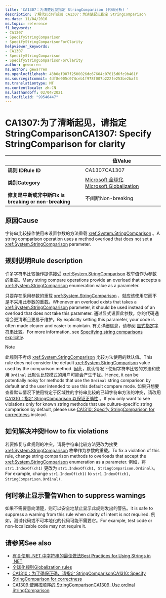 ```yaml
---
title: 'CA1307：为清楚起见指定 StringComparison (代码分析) '
description: 了解代码分析规则 CA1307：为清楚起见指定 StringComparison
ms.date: 11/04/2016
ms.topic: reference
f1_keywords:
- CA1307
- SpecifyStringComparison
- SpecifyStringComparisonForClarity
helpviewer_keywords:
- CA1307
- SpecifyStringComparison
- SpecifyStringComparisonForClarity
author: gewarren
ms.author: gewarren
ms.openlocfilehash: 43b0ef907f2500026dc67604c07615d6fc9b461f
ms.sourcegitcommit: 4df8e005c074ceb1f978f007b222fe253be2baf3
ms.translationtype: MT
ms.contentlocale: zh-CN
ms.lasthandoff: 02/04/2021
ms.locfileid: "99546447"
---
```

# <a name="ca1307-specify-stringcomparison-for-clarity"></a><span data-ttu-id="fac47-103">CA1307:为了清晰起见，请指定 StringComparison</span><span class="sxs-lookup"><span data-stu-id="fac47-103">CA1307: Specify StringComparison for clarity</span></span>

| | <span data-ttu-id="fac47-104">值</span><span class="sxs-lookup"><span data-stu-id="fac47-104">Value</span></span> |
|-|-|
| <span data-ttu-id="fac47-105">**规则 ID**</span><span class="sxs-lookup"><span data-stu-id="fac47-105">**Rule ID**</span></span> |<span data-ttu-id="fac47-106">CA1307</span><span class="sxs-lookup"><span data-stu-id="fac47-106">CA1307</span></span>|
| <span data-ttu-id="fac47-107">**类别**</span><span class="sxs-lookup"><span data-stu-id="fac47-107">**Category**</span></span> |[<span data-ttu-id="fac47-108">Microsoft 全球化</span><span class="sxs-lookup"><span data-stu-id="fac47-108">Microsoft.Globalization</span></span>](globalization-warnings.md)|
| <span data-ttu-id="fac47-109">**修复是中断或非中断**</span><span class="sxs-lookup"><span data-stu-id="fac47-109">**Fix is breaking or non-breaking**</span></span> |<span data-ttu-id="fac47-110">不间断</span><span class="sxs-lookup"><span data-stu-id="fac47-110">Non-breaking</span></span>|

## <a name="cause"></a><span data-ttu-id="fac47-111">原因</span><span class="sxs-lookup"><span data-stu-id="fac47-111">Cause</span></span>

<span data-ttu-id="fac47-112">字符串比较操作使用未设置参数的方法重载 <xref:System.StringComparison> 。</span><span class="sxs-lookup"><span data-stu-id="fac47-112">A string comparison operation uses a method overload that does not set a <xref:System.StringComparison> parameter.</span></span>

## <a name="rule-description"></a><span data-ttu-id="fac47-113">规则说明</span><span class="sxs-lookup"><span data-stu-id="fac47-113">Rule description</span></span>

<span data-ttu-id="fac47-114">许多字符串比较操作提供接受 <xref:System.StringComparison> 枚举值作为参数的重载。</span><span class="sxs-lookup"><span data-stu-id="fac47-114">Many string compare operations provide an overload that accepts a <xref:System.StringComparison> enumeration value as a parameter.</span></span>

<span data-ttu-id="fac47-115">只要存在采用参数的重载 <xref:System.StringComparison> ，就应该使用它而不是不采用此参数的重载。</span><span class="sxs-lookup"><span data-stu-id="fac47-115">Whenever an overload exists that takes a <xref:System.StringComparison> parameter, it should be used instead of an overload that does not take this parameter.</span></span> <span data-ttu-id="fac47-116">通过显式设置此参数，你的代码通常会更清晰且更易于维护。</span><span class="sxs-lookup"><span data-stu-id="fac47-116">By explicitly setting this parameter, your code is often made clearer and easier to maintain.</span></span> <span data-ttu-id="fac47-117">有关详细信息，请参阅 [显式指定字符串比较](../../../standard/base-types/best-practices-strings.md#specifying-string-comparisons-explicitly)。</span><span class="sxs-lookup"><span data-stu-id="fac47-117">For more information, see [Specifying string comparisons explicitly](../../../standard/base-types/best-practices-strings.md#specifying-string-comparisons-explicitly).</span></span>

> [!NOTE]
> <span data-ttu-id="fac47-118">此规则不考虑 <xref:System.StringComparison> 比较方法使用的默认值。</span><span class="sxs-lookup"><span data-stu-id="fac47-118">This rule does not consider the default <xref:System.StringComparison> value used by the comparison method.</span></span> <span data-ttu-id="fac47-119">因此，默认情况下使用字符串比较的方法和使用 `Ordinal` 此默认比较模式的用户可能会产生干扰。</span><span class="sxs-lookup"><span data-stu-id="fac47-119">Hence, it can be potentially noisy for methods that use the `Ordinal` string comparison by default and the user intended to use this default compare mode.</span></span>
> <span data-ttu-id="fac47-120">如果只想要查看默认情况下使用特定于区域性的字符串比较的已知字符串方法的冲突，请改用 [CA1310：指定 StringComparison 以保证正确性](ca1310.md) 。</span><span class="sxs-lookup"><span data-stu-id="fac47-120">If you only want to see violations only for known string methods that use culture-specific string comparison by default, please use [CA1310: Specify StringComparison for correctness](ca1310.md) instead.</span></span>

## <a name="how-to-fix-violations"></a><span data-ttu-id="fac47-121">如何解决冲突</span><span class="sxs-lookup"><span data-stu-id="fac47-121">How to fix violations</span></span>

<span data-ttu-id="fac47-122">若要修复与此规则的冲突，请将字符串比较方法更改为接受 <xref:System.StringComparison> 枚举作为参数的重载。</span><span class="sxs-lookup"><span data-stu-id="fac47-122">To fix a violation of this rule, change string comparison methods to overloads that accept the <xref:System.StringComparison> enumeration as a parameter.</span></span> <span data-ttu-id="fac47-123">例如，将 `str1.IndexOf(ch1)` 更改为 `str1.IndexOf(ch1, StringComparison.Ordinal)`。</span><span class="sxs-lookup"><span data-stu-id="fac47-123">For example, change `str1.IndexOf(ch1)` to `str1.IndexOf(ch1, StringComparison.Ordinal)`.</span></span>

## <a name="when-to-suppress-warnings"></a><span data-ttu-id="fac47-124">何时禁止显示警告</span><span class="sxs-lookup"><span data-stu-id="fac47-124">When to suppress warnings</span></span>

<span data-ttu-id="fac47-125">如果不需要意向清楚，则可以安全地禁止显示此规则发出的警告。</span><span class="sxs-lookup"><span data-stu-id="fac47-125">It is safe to suppress a warning from this rule when clarity of intent is not required.</span></span> <span data-ttu-id="fac47-126">例如，测试代码或不可本地化的代码可能不需要它。</span><span class="sxs-lookup"><span data-stu-id="fac47-126">For example, test code or non-localizable code may not require it.</span></span>

## <a name="see-also"></a><span data-ttu-id="fac47-127">请参阅</span><span class="sxs-lookup"><span data-stu-id="fac47-127">See also</span></span>

- [<span data-ttu-id="fac47-128">有关使用 .NET 中字符串的最佳做法</span><span class="sxs-lookup"><span data-stu-id="fac47-128">Best Practices for Using Strings in .NET</span></span>](../../../standard/base-types/best-practices-strings.md)
- [<span data-ttu-id="fac47-129">全球化规则</span><span class="sxs-lookup"><span data-stu-id="fac47-129">Globalization rules</span></span>](globalization-warnings.md)
- [<span data-ttu-id="fac47-130">CA1310：为了确保正确，请指定 StringComparison</span><span class="sxs-lookup"><span data-stu-id="fac47-130">CA1310: Specify StringComparison for correctness</span></span>](ca1310.md)
- [<span data-ttu-id="fac47-131">CA1309:使用按顺序的 StringComparison</span><span class="sxs-lookup"><span data-stu-id="fac47-131">CA1309: Use ordinal StringComparison</span></span>](ca1309.md)
